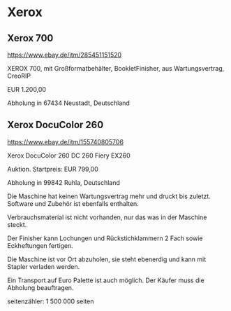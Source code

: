 # Xerox

## Xerox 700

https://www.ebay.de/itm/285451151520

XEROX 700, mit Großformatbehälter, BookletFinisher, aus Wartungsvertrag, CreoRIP

EUR 1.200,00

Abholung in 67434 Neustadt, Deutschland

## Xerox DocuColor 260

https://www.ebay.de/itm/155740805706

Xerox DocuColor 260 DC 260 Fiery EX260

Auktion. Startpreis: EUR 799,00

Abholung in 99842 Ruhla, Deutschland

Die Maschine hat keinen Wartungsvertrag mehr
und druckt bis zuletzt. Software und Zubehör ist ebenfalls enthalten.

Verbrauchsmaterial ist nicht vorhanden, nur das was in der Maschine steckt.

Der Finisher kann Lochungen und Rückstichklammern 2 Fach sowie Eckheftungen fertigen.

Die Maschine ist vor Ort abzuholen, sie steht ebenerdig und kann mit Stapler verladen werden.

Ein Transport auf Euro Palette ist auch möglich. Der Käufer muss die Abholung beauftragen.

seitenzähler: 1 500 000 seiten
